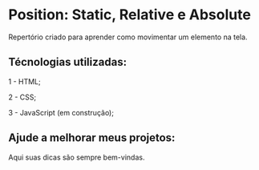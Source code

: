 # Position: Static, Relative e Absolute

Repertório criado para aprender como movimentar um elemento na tela.

## Técnologias utilizadas:

1 - HTML;

2 - CSS;

3 - JavaScript (em construção);

## Ajude a melhorar meus projetos:

Aqui suas dicas são sempre bem-vindas.
